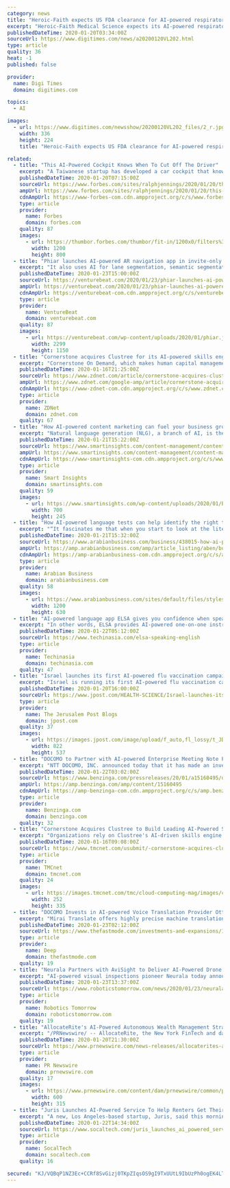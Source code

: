 ```yaml
---
category: news
title: "Heroic-Faith expects US FDA clearance for AI-powered respiratory monitor"
excerpt: "Heroic-Faith Medical Science expects its AI-powered respiratory monitor to receive US FDA clearance this year, according to Taiwan-based startup. Heroic-Faith said the AI-powered continuous respiratory monitor can perform the breathing sounds auscultation precisely, using Taiwan's cutting-edge noise-cancelling technology, but also count ..."
publishedDateTime: 2020-01-20T03:34:00Z
sourceUrl: https://www.digitimes.com/news/a20200120VL202.html
type: article
quality: 36
heat: -1
published: false

provider:
  name: Digi Times
  domain: digitimes.com

topics:
  - AI

images:
  - url: https://www.digitimes.com/newsshow/20200120VL202_files/2_r.jpg
    width: 336
    height: 224
    title: "Heroic-Faith expects US FDA clearance for AI-powered respiratory monitor"

related:
  - title: "This AI-Powered Cockpit Knows When To Cut Off The Driver"
    excerpt: "A Taiwanese startup has developed a car cockpit that knows when the computer should take back the wheel from tired, sick or incompetent human drivers."
    publishedDateTime: 2020-01-20T07:15:00Z
    sourceUrl: https://www.forbes.com/sites/ralphjennings/2020/01/20/this-ai-powered-cockpit-knows-when-to-cut-off-the-driver/
    ampUrl: https://www.forbes.com/sites/ralphjennings/2020/01/20/this-ai-powered-cockpit-knows-when-to-cut-off-the-driver/amp/
    cdnAmpUrl: https://www-forbes-com.cdn.ampproject.org/c/s/www.forbes.com/sites/ralphjennings/2020/01/20/this-ai-powered-cockpit-knows-when-to-cut-off-the-driver/amp/
    type: article
    provider:
      name: Forbes
      domain: forbes.com
    quality: 87
    images:
      - url: https://thumbor.forbes.com/thumbor/fit-in/1200x0/filters%3Aformat%28jpg%29/https%3A%2F%2Fspecials-images.forbesimg.com%2Fimageserve%2F40953368%2F0x0.jpg
        width: 1200
        height: 800
  - title: "Phiar launches AI-powered AR navigation app in invite-only iPhone beta"
    excerpt: "It also uses AI for lane segmentation, semantic segmentation, and 3D localization, allowing the app to determine and draw a proper navigational route through multi-lane streets. The user can then just follow the suggested path, as well as seeing floating icons that indicate points of interest and traffic signals. One key to these tricks is on ..."
    publishedDateTime: 2020-01-23T15:00:00Z
    sourceUrl: https://venturebeat.com/2020/01/23/phiar-launches-ai-powered-ar-navigation-app-in-invite-only-iphone-beta/
    ampUrl: https://venturebeat.com/2020/01/23/phiar-launches-ai-powered-ar-navigation-app-in-invite-only-iphone-beta/amp/
    cdnAmpUrl: https://venturebeat-com.cdn.ampproject.org/c/s/venturebeat.com/2020/01/23/phiar-launches-ai-powered-ar-navigation-app-in-invite-only-iphone-beta/amp/
    type: article
    provider:
      name: VentureBeat
      domain: venturebeat.com
    quality: 87
    images:
      - url: https://venturebeat.com/wp-content/uploads/2020/01/phiar.jpg?fit=2299%2C1150&strip=all
        width: 2299
        height: 1150
  - title: "Cornerstone acquires Clustree for its AI-powered skills engine"
    excerpt: "Cornerstone On Demand, which makes human capital management (HCM) software, on Thursday announced it is acquiring Clustree, a French technology company with an AI-powered skills engine and an extensive skills ontology. Cornerstone is paying $18.5 million in all cash, and the deal is expected to close this quarter. Cornerstone plans to ..."
    publishedDateTime: 2020-01-16T21:25:00Z
    sourceUrl: https://www.zdnet.com/article/cornerstone-acquires-clustree-for-its-ai-powered-skills-engine/
    ampUrl: https://www.zdnet.com/google-amp/article/cornerstone-acquires-clustree-for-its-ai-powered-skills-engine/
    cdnAmpUrl: https://www-zdnet-com.cdn.ampproject.org/c/s/www.zdnet.com/google-amp/article/cornerstone-acquires-clustree-for-its-ai-powered-skills-engine/
    type: article
    provider:
      name: ZDNet
      domain: zdnet.com
    quality: 67
  - title: "How AI-powered content marketing can fuel your business growth"
    excerpt: "Natural language generation (NLG), a branch of AI, is the recent buzz in the content industry ... namely Narrative Science and Automated Insights to translate data into written narratives and scale their content strategy. Firms with structured data and repetitive production patterns will particularly benefit from NLG. Ecommerce firms , for ..."
    publishedDateTime: 2020-01-21T15:22:00Z
    sourceUrl: https://www.smartinsights.com/content-management/content-management-systems/how-ai-powered-content-marketing-can-fuel-your-business-growth/
    ampUrl: https://www.smartinsights.com/content-management/content-management-systems/how-ai-powered-content-marketing-can-fuel-your-business-growth/amp/
    cdnAmpUrl: https://www-smartinsights-com.cdn.ampproject.org/c/s/www.smartinsights.com/content-management/content-management-systems/how-ai-powered-content-marketing-can-fuel-your-business-growth/amp/
    type: article
    provider:
      name: Smart Insights
      domain: smartinsights.com
    quality: 59
    images:
      - url: https://www.smartinsights.com/wp-content/uploads/2020/01/Biggest-content-marketing-challenges-for-companies-700x245.png
        width: 700
        height: 245
  - title: "How AI-powered language tests can help identify the right talent to hire"
    excerpt: "“It fascinates me that when you start to look at the literature around what are the skills that are going to be needed for the world going forward, they are the very things that the English language teaching (ELT) world has been teaching all along, they’re no different. I guess it’s rebranding.” Actually, artificial intelligence ..."
    publishedDateTime: 2020-01-21T15:32:00Z
    sourceUrl: https://www.arabianbusiness.com/business/438015-how-ai-powered-language-tests-can-help-identify-the-right-talent-to-hire
    ampUrl: https://amp.arabianbusiness.com/amp/article_listing/aben/business/438015-how-ai-powered-language-tests-can-help-identify-the-right-talent-to-hire
    cdnAmpUrl: https://amp-arabianbusiness-com.cdn.ampproject.org/c/s/amp.arabianbusiness.com/amp/article_listing/aben/business/438015-how-ai-powered-language-tests-can-help-identify-the-right-talent-to-hire
    type: article
    provider:
      name: Arabian Business
      domain: arabianbusiness.com
    quality: 58
    images:
      - url: https://www.arabianbusiness.com/sites/default/files/styles/fb_share_style_image/public/images/2020/01/19/Sue-Troy.jpg?itok=rrKCN5f5
        width: 1200
        height: 630
  - title: "AI-powered language app ELSA gives you confidence when speaking English"
    excerpt: "In other words, ELSA provides AI-powered one-on-one instruction for English-language learners. The startup is headquartered in San Francisco and has offices in Portugal, India, and Vietnam. So far, it has raised US$12 million from investors in Silicon Valley and Asia, including Gradient Ventures, which is Google’s AI-focused fund. According ..."
    publishedDateTime: 2020-01-22T05:12:00Z
    sourceUrl: https://www.techinasia.com/elsa-speaking-english
    type: article
    provider:
      name: Techinasia
      domain: techinasia.com
    quality: 47
  - title: "Israel launches its first AI-powered flu vaccination campaign"
    excerpt: "Israel is running its first AI-powered flu vaccination campaign. Medial EarlySign and Maccabi Healthcare are running the program, according to EarlySign, whose senior leadership spoke to The Jerusalem Post last week. The company’s machine learning-based ..."
    publishedDateTime: 2020-01-20T16:00:00Z
    sourceUrl: https://www.jpost.com/HEALTH-SCIENCE/Israel-launches-its-first-AI-powered-flu-vaccination-campaign-614722
    type: article
    provider:
      name: The Jerusalem Post Blogs
      domain: jpost.com
    quality: 37
    images:
      - url: https://images.jpost.com/image/upload/f_auto,fl_lossy/t_JD_ArticleMainImage/259110
        width: 822
        height: 537
  - title: "DOCOMO to Partner with AI-powered Enterprise Meeting Note Provider Otter.ai in Japan"
    excerpt: "NTT DOCOMO, INC. announced today that it has made an investment in Otter.ai, the US-based provider of the highly accurate AI-powered Otter Voice Meeting Notes live transcription application. The investment forms part of a business partnership aiming at supporting Otter."
    publishedDateTime: 2020-01-22T03:02:00Z
    sourceUrl: https://www.benzinga.com/pressreleases/20/01/a15160495/docomo-to-partner-with-ai-powered-enterprise-meeting-note-provider-otter-ai-in-japan
    ampUrl: https://amp.benzinga.com/amp/content/15160495
    cdnAmpUrl: https://amp-benzinga-com.cdn.ampproject.org/c/s/amp.benzinga.com/amp/content/15160495
    type: article
    provider:
      name: Benzinga.com
      domain: benzinga.com
    quality: 32
  - title: "Cornerstone Acquires Clustree to Build Leading AI-Powered Skills Platform for People Development"
    excerpt: "Organizations rely on Clustree's AI-driven skills engine and skills ontology to analyze their employee skill ... organizations must have a grasp on the skills and capabilities their talent has today so they can identify skills gaps and start developing their talent for tomorrow.\" Over the next year, Cornerstone plans to integrate the Clustree ..."
    publishedDateTime: 2020-01-16T09:08:00Z
    sourceUrl: https://www.tmcnet.com/usubmit/-cornerstone-acquires-clustree-build-leading-ai-powered-skills-/2020/01/16/9082448.htm
    type: article
    provider:
      name: TMCnet
      domain: tmcnet.com
    quality: 24
    images:
      - url: https://images.tmcnet.com/tmc/cloud-computing-mag/images/cloud-computing-0515-cover.jpg
        width: 252
        height: 335
  - title: "DOCOMO Invests in AI-powered Voice Translation Provider Otter.ai"
    excerpt: "Mirai Translate offers highly precise machine translation between Japanese and English. This is one of DOCOMO's key initiatives in its quest to help people overcome language barriers in everyday communication. DOCOMO plans to start to support the introduction of Otter.ai within Japanese companies during the fiscal year 2020."
    publishedDateTime: 2020-01-23T02:12:00Z
    sourceUrl: https://www.thefastmode.com/investments-and-expansions/16280-docomo-invests-in-ai-powered-voice-translation-provider-otter-ai
    type: article
    provider:
      name: Deep
      domain: thefastmode.com
    quality: 19
  - title: "Neurala Partners with AviSight to Deliver AI-Powered Drone Inspections"
    excerpt: "AI-powered visual inspections pioneer Neurala today announced ... By allowing clients to immediately start shifting reactive maintenance to preventive maintenance, AviSight's solution delivers significant cost savings and most importantly, exponentially ..."
    publishedDateTime: 2020-01-23T13:37:00Z
    sourceUrl: https://www.roboticstomorrow.com/news/2020/01/23/neurala-partners-with-avisight-to-deliver-ai-powered-drone-inspections/14706/
    type: article
    provider:
      name: Robotics Tomorrow
      domain: roboticstomorrow.com
    quality: 19
  - title: "AllocateRite's AI-Powered Autonomous Wealth Management Strategies Are Now Available Via iOS and Android Mobile Apps"
    excerpt: "/PRNewswire/ -- AllocateRite, the New York FinTech and data science company that provides wealth managers with ETF-based dynamic asset allocation"
    publishedDateTime: 2020-01-20T21:30:00Z
    sourceUrl: https://www.prnewswire.com/news-releases/allocaterites-ai-powered-autonomous-wealth-management-strategies-are-now-available-via-ios-and-android-mobile-apps-300989890.html
    type: article
    provider:
      name: PR Newswire
      domain: prnewswire.com
    quality: 17
    images:
      - url: https://www.prnewswire.com/content/dam/prnewswire/common/prn_facebook_sharing_logo.jpg
        width: 600
        height: 315
  - title: "Juris Launches AI-Powered Service To Help Renters Get Their Deposits Back"
    excerpt: "A new, Los Angeles-based startup, Juris, said this morning that it has launched a new, artificial intelligence-powered service to help renters get their security deposits back. According to Juris, its new service, DepositLetter, uses AI-tools to help people recover illegally withheld security deposits on behalf of renters. The company says the ..."
    publishedDateTime: 2020-01-22T14:34:00Z
    sourceUrl: https://www.socaltech.com/juris_launches_ai_powered_service_to_help_renters_get_their_deposits_back/s-0079417.html
    type: article
    provider:
      name: SocalTech
      domain: socaltech.com
    quality: 16

secured: "KJ/VQBqP1NZ3Ec+CCRf8SvGizj0TKpZIqsOS9gI9TxUUtL9IbUzPh0ogEK4LTGlyDm1H5mdxlajVEBVys7pqDa+Z3NVwmR/k9zgZL/m9MV0J7ZlWXRSIodH7kfehOBuNy1HAzyWVzUTxvEKBJWxP57l1KMDEy/0s7gUzw1GIc2FuXRxcLNV4TqZiQK4T1mDAcMYlsJUdQPx7wOKKS/0Y6UaZKSObsvjINU5mdLkPUyqjvF/eDOtuYEsF7LaBDBEFmAWQjRMypQefDOcmy30rI0FW5HMDx7xrN0ObYuNOHzA=;I3CNmZ5SRO9IHmimAd0dyg=="
---
```


